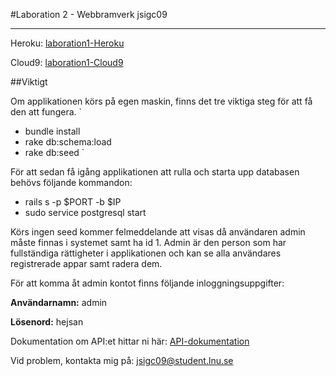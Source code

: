 #Laboration 2 - Webbramverk
jsigc09

----

Heroku: [laboration1-Heroku](https://arcane-harbor-88997.herokuapp.com/)

Cloud9: [laboration1-Cloud9](https://laboration2-api-juliasivartsson.c9users.io/)

##Viktigt

Om applikationen körs på egen maskin, finns det tre viktiga steg för att få den att fungera.
`
* bundle install
* rake db:schema:load
* rake db:seed
`

För att sedan få igång applikationen att rulla och starta upp databasen behövs följande kommandon:
* rails s -p $PORT -b $IP
* sudo service postgresql start

Körs ingen seed kommer felmeddelande att visas då användaren admin måste finnas i systemet samt ha id 1.
Admin är den person som har fullständiga rättigheter i applikationen och kan se alla användares registrerade appar samt radera dem.

För att komma åt admin kontot finns följande inloggningsuppgifter:

**Användarnamn:** admin

**Lösenord:** hejsan

Dokumentation om API:et hittar ni här: [API-dokumentation](https://github.com/JuliaSivartsson/laboration2-ruby-1dv450/blob/master/API-dokumentation)

Vid problem, kontakta mig på: jsigc09@student.lnu.se
